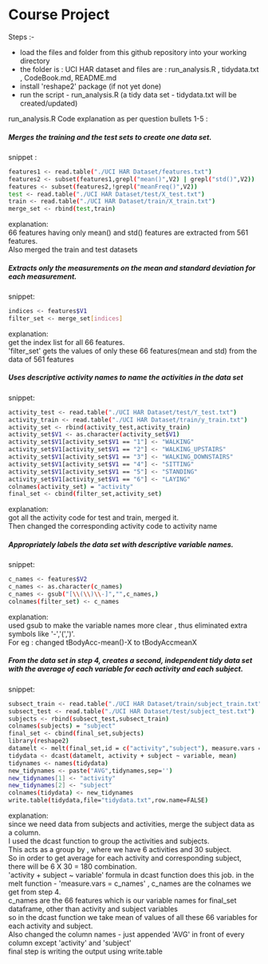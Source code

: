 Course Project
===================

Steps :-
* load the files and folder from this github repository into your working directory
* the folder is : UCI HAR dataset and files are : run_analysis.R , tidydata.txt , CodeBook.md, README.md
* install 'reshape2' package (if not yet done)
* run the script - run_analysis.R (a tidy  data set - tidydata.txt will be created/updated)

run_analysis.R Code explanation as per question bullets 1-5 :


##### Merges the training and the test sets to create one data set.
snippet : 
```sh
features1 <- read.table("./UCI HAR Dataset/features.txt")
features2 <- subset(features1,grepl("mean()",V2) | grepl("std()",V2))
features <- subset(features2,!grepl("meanFreq()",V2))
test <- read.table("./UCI HAR Dataset/test/X_test.txt")
train <- read.table("./UCI HAR Dataset/train/X_train.txt")
merge_set <- rbind(test,train)
```
explanation:   
66 features having only mean() and std() features are extracted from 561 features.  
Also merged the train and test datasets

##### Extracts only the measurements on the mean and standard deviation for each measurement. 
snippet:
```sh
indices <- features$V1
filter_set <- merge_set[indices]
```
explanation:    
get the index list for all 66 features.  
'filter_set' gets the values of only these 66 features(mean and std) from the data of 561 features 

##### Uses descriptive activity names to name the activities in the data set
snippet:
```sh
activity_test <- read.table("./UCI HAR Dataset/test/Y_test.txt")
activity_train <- read.table("./UCI HAR Dataset/train/y_train.txt")
activity_set <- rbind(activity_test,activity_train)
activity_set$V1 <- as.character(activity_set$V1)
activity_set$V1[activity_set$V1 == "1"] <- "WALKING"
activity_set$V1[activity_set$V1 == "2"] <- "WALKING_UPSTAIRS"
activity_set$V1[activity_set$V1 == "3"] <- "WALKING_DOWNSTAIRS"
activity_set$V1[activity_set$V1 == "4"] <- "SITTING"
activity_set$V1[activity_set$V1 == "5"] <- "STANDING"
activity_set$V1[activity_set$V1 == "6"] <- "LAYING"
colnames(activity_set) = "activity"
final_set <- cbind(filter_set,activity_set)
```
explanation:     
got all the activity code for test and train, merged it.  
Then changed the corresponding activity code to activity name

##### Appropriately labels the data set with descriptive variable names.  
snippet:
```sh
c_names <- features$V2
c_names <- as.character(c_names)
c_names <- gsub("[\\(\\)\\-]","",c_names,)
colnames(filter_set) <- c_names
```
explanation:   
used gsub to make the variable names more clear , thus eliminated extra symbols like '-','(',')'.   
For eg : changed tBodyAcc-mean()-X to tBodyAccmeanX 

##### From the data set in step 4, creates a second, independent tidy data set with the average of each variable for each activity and each subject.

snippet:
```sh
subsect_train <- read.table("./UCI HAR Dataset/train/subject_train.txt")
subsect_test <- read.table("./UCI HAR Dataset/test/subject_test.txt")
subjects <- rbind(subsect_test,subsect_train)
colnames(subjects) = "subject"
final_set <- cbind(final_set,subjects)
library(reshape2)
datamelt <- melt(final_set,id = c("activity","subject"), measure.vars = c_names)
tidydata <- dcast(datamelt, activity + subject ~ variable, mean)
tidynames <- names(tidydata)
new_tidynames <- paste("AVG",tidynames,sep='')
new_tidynames[1] <- "activity"
new_tidynames[2] <- "subject"
colnames(tidydata) <- new_tidynames
write.table(tidydata,file="tidydata.txt",row.name=FALSE)
```
explanation:    
since we need data from subjects and activities, merge the subject data as a column.    
I used the dcast function to group the activities and subjects.    
This acts as a group by , where we have 6 activities and 30 subject.    
So in order to get average for each activity and corresponding subject, there will be 6 X 30 = 180 combination.   
'activity + subject ~ variable' formula in dcast function does this job.
in the melt function - 'measure.vars = c_names' , c_names are the colnames we get from step 4.     
c_names are the 66 features which is our variable names for final_set dataframe, other than activity and subject variables   
so in the dcast function we take mean of values of all these 66 variables for each activity and subject.        
Also changed the column names - just appended 'AVG' in front of every column except 'activity' and 'subject'             
final step is writing the output using write.table

